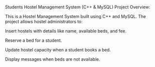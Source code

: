 Students Hostel Management System (C++ & MySQL)
Project Overview:

This is a Hostel Management System built using C++ and MySQL.
The project allows hostel administrators to:

Insert hostels with details like name, available beds, and fee.

Reserve a bed for a student.

Update hostel capacity when a student books a bed.

Display messages when beds are not available.


